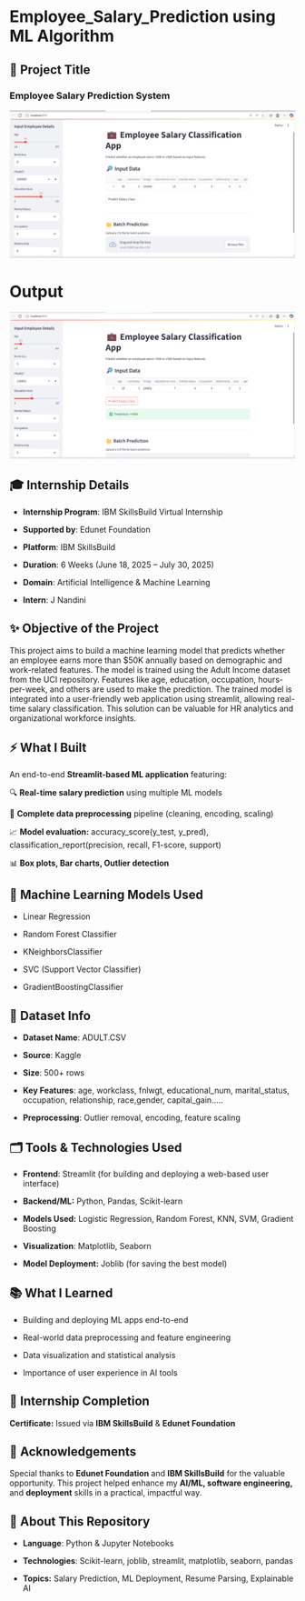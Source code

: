 # Employee_Salary_Prediction using ML Algorithm


## 🌟 Project Title

### Employee Salary Prediction System


![Screenshot](https://github.com/JNandini18/Employee_Salary_Prediction/blob/954fcd600bcc11789b04b86c1962d67ca6846273/screenshot1.png)


# Output


![Screenshot](https://github.com/JNandini18/Employee_Salary_Prediction/blob/9621944240998374eb1311cb376436cc4f316c6b/screenshot2.png)


## 🎓 Internship Details

* **Internship Program**: IBM SkillsBuild Virtual Internship

* **Supported by**: Edunet Foundation

* **Platform**: IBM SkillsBuild
 
* **Duration**: 6 Weeks (June 18, 2025 – July 30, 2025)
  
* **Domain**: Artificial Intelligence & Machine Learning
  
* **Intern**: J Nandini
  

## ✨ Objective of the Project

This project aims to build a machine learning model that predicts whether an employee earns more than $50K annually based on demographic and work-related features. The model is trained using the Adult Income dataset from the UCI repository. Features like age, education, occupation, hours-per-week, and others are used to make the prediction. The trained model is integrated into a user-friendly web application using streamlit, allowing real-time salary classification. This solution can be valuable for HR analytics and organizational workforce insights.


## ⚡ What I Built

An end-to-end **Streamlit-based ML application** featuring:

🔍 **Real-time salary prediction** using multiple ML models

🧼 **Complete data preprocessing** pipeline (cleaning, encoding, scaling)

📈 **Model evaluation:** accuracy_score(y_test, y_pred), classification_report(precision, recall, F1-score, support)

📊 **Box plots, Bar charts, Outlier detection**


## 🤖 Machine Learning Models Used

* Linear Regression
 
* Random Forest Classifier
  
* KNeighborsClassifier
  
* SVC (Support Vector Classifier) 
  
* GradientBoostingClassifier
  

## 📁 Dataset Info

* **Dataset Name**: ADULT.CSV

* **Source**: Kaggle

* **Size**: 500+ rows

* **Key Features**: age, workclass, fnlwgt, educational_num, marital_status, occupation, relationship, race,gender, capital_gain.....

* **Preprocessing**: Outlier removal, encoding, feature scaling


## 🗂️ Tools & Technologies Used

* **Frontend**: Streamlit (for building and deploying a web-based user interface)

* **Backend/ML:** Python, Pandas, Scikit-learn

* **Models Used:** Logistic Regression, Random Forest, KNN, SVM, Gradient Boosting

* **Visualization**: Matplotlib, Seaborn

* **Model Deployment:** Joblib (for saving the best model)
  

## 📚 What I Learned

* Building and deploying ML apps end-to-end

* Real-world data preprocessing and feature engineering
  
* Data visualization and statistical analysis
  
* Importance of user experience in AI tools


## 🏅 Internship Completion

**Certificate:** Issued via **IBM SkillsBuild** & **Edunet Foundation**


## 🙌 Acknowledgements

Special thanks to **Edunet Foundation** and **IBM SkillsBuild** for the valuable opportunity. This project helped enhance my **AI/ML, software engineering,** and **deployment** skills in a practical, impactful way.


## 📘 About This Repository

* **Language**: Python & Jupyter Notebooks
  
* **Technologies**: Scikit-learn, joblib, streamlit, matplotlib, seaborn, pandas
  
* **Topics:** Salary Prediction, ML Deployment, Resume Parsing, Explainable AI
  
